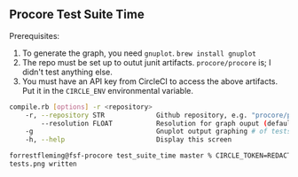 Procore Test Suite Time
---

Prerequisites:
1. To generate the graph, you need `gnuplot`.  `brew install gnuplot`
2. The repo must be set up to outut junit artifacts.  `procore/procore` is; I
   didn't test anything else.
3.  You must have an API key from CircleCI to access the above artifacts.  Put 
   it in the `CIRCLE_ENV` environmental variable.

```bash
compile.rb [options] -r <repository>
    -r, --repository STR             Github repository, e.g. "procore/procore"
        --resolution FLOAT           Resolution for graph ouput (default 1.0)
    -g                               Gnuplot output graphing # of tests agains time to execute
    -h, --help                       Display this screen
```

```bash
forrestfleming@fsf-procore test_suite_time master % CIRCLE_TOKEN=REDACTED ./procore_png.sh
tests.png written
```

